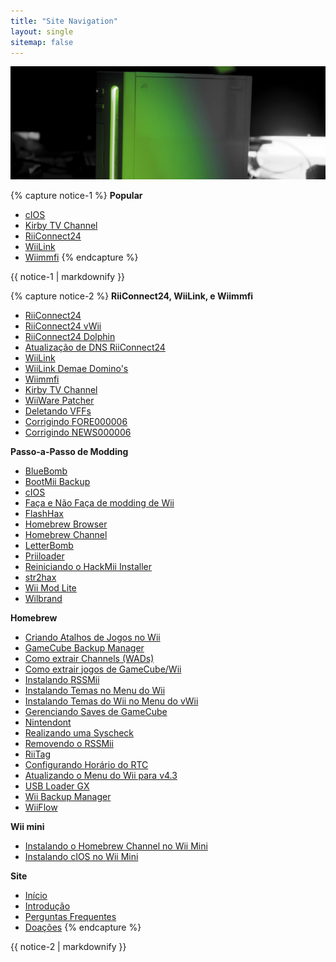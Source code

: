 ```yaml
---
title: "Site Navigation"
layout: single
sitemap: false
---
```


![WiiTutorials](/images/WiiTutorials.jpg)

{% capture notice-1 %}
**Popular**

- [cIOS](cios)
- [Kirby TV Channel](kirby-tv)
- [RiiConnect24](riiconnect24)
- [WiiLink](wiilink)
- [Wiimmfi](wiimmfi)
{% endcapture %}
<div class="notice--info">{{ notice-1 | markdownify }}</div>

{% capture notice-2 %}
**RiiConnect24, WiiLink, e Wiimmfi**

- [RiiConnect24](riiconnect24)
- [RiiConnect24 vWii](riiconnect24-vwii)
- [RiiConnect24 Dolphin](riiconnect24-dolphin)
- [Atualização de DNS RiiConnect24](riiconnect24-dns-update)
- [WiiLink](wiilink)
- [WiiLink Demae Domino's](wiilink-demae-dominos)
- [Wiimmfi](wiimmfi)
- [Kirby TV Channel](kirby-tv)
- [WiiWare Patcher](wiiwarepatcher)
- [Deletando VFFs](deleting-vffs)
- [Corrigindo FORE000006](riiconnect24-batteryfix)
- [Corrigindo NEWS000006](news000006)

**Passo-a-Passo de Modding**

- [BlueBomb](bluebomb)
- [BootMii Backup](bootmii)
- [cIOS](cios)
- [Faça e Não Faça de modding de Wii](dosanddonts)
- [FlashHax](flashhax)
- [Homebrew Browser](hbb)
- [Homebrew Channel](hbc)
- [LetterBomb](letterbomb)
- [Priiloader](priiloader)
- [Reiniciando o HackMii Installer](hackmii)
- [str2hax](str2hax)
- [Wii Mod Lite](wiimodlite)
- [Wilbrand](wilbrand)

**Homebrew**

- [Criando Atalhos de Jogos no Wii](wiigsc)
- [GameCube Backup Manager](gcbackupmanager)
- [Como extrair Channels (WADs)](dump-wads)
- [Como extrair jogos de GameCube/Wii](dump-games)
- [Instalando RSSMii](rssmii)
- [Instalando Temas no Menu do Wii](themes)
- [Instalando Temas do Wii no Menu do vWii](themes-vwii)
- [Gerenciando Saves de GameCube](gcsaves)
- [Nintendont](nintendont)
- [Realizando uma Syscheck](syscheck)
- [Removendo o RSSMii](rssmii-remove)
- [RiiTag](riitag)
- [Configurando Horário do RTC](rtc)
- [Atualizando o Menu do Wii para v4.3](update)
- [USB Loader GX](usbloadergx)
- [Wii Backup Manager](wiibackupmanager)
- [WiiFlow](wiiflow)

**Wii mini**

- [Instalando o Homebrew Channel no Wii Mini](hbc-mini)
- [Instalando cIOS no Wii Mini](cios-mini)

**Site**

- [Início](/)
- [Introdução](get-started)
- [Perguntas Frequentes](faq)
- [Doações](donations)
{% endcapture %}
<div class="notice--primary">{{ notice-2 | markdownify }}</div>
